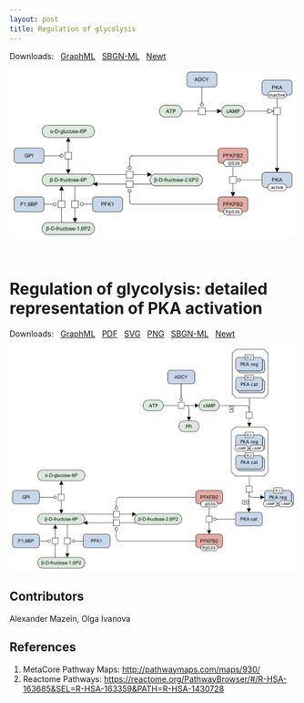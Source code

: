 ```yaml
---
layout: post
title: Regulation of glycolysis
---
```


Downloads: &nbsp; 
[GraphML](../downloads/F001-glycolysis-alt.graphml) &nbsp;
[SBGN-ML](../downloads/F001-glycolysis-alt.sbgn) &nbsp;
[Newt](http://web.newteditor.org/?URL=http://metabolismregulation.org/downloads/F001-glycolysis-alt.sbgn) &nbsp;
<p align="middle"><a href="/glycolysis/"><img id="image" src="/downloads/F001-glycolysis-alt.png" width="500"/></a></p>

<br />

# Regulation of glycolysis: detailed representation of PKA activation  

Downloads: &nbsp; 
[GraphML](../downloads/F001-glycolysis.graphml) &nbsp;
[PDF](../downloads/F001-glycolysis.pdf) &nbsp; 
[SVG](../downloads/F001-glycolysis.svg) &nbsp;
[PNG](../downloads/F001-glycolysis.png) &nbsp;
[SBGN-ML](../downloads/F001-glycolysis.sbgn) &nbsp;
[Newt](http://web.newteditor.org/?URL=http://metabolismregulation.org/downloads/F001-glycolysis.sbgn) &nbsp;
<!--[yEd Live](https://www.yworks.com/yed-live/#file=https://metabolismregulation.org/downloads/F001-glycolysis.graphml
) &nbsp;
<a href="/glycolysis/"><img id="logo" src="/images/figure01v04.png" style="width:90%;"/></a>-->
<p align="middle"><a href="/glycolysis/"><img id="image" src="/downloads/F001-glycolysis.png" width="620"/></a></p>

## Contributors

Alexander Mazein, Olga Ivanova  

## References

1. MetaCore Pathway Maps: http://pathwaymaps.com/maps/930/
1. Reactome Pathways: https://reactome.org/PathwayBrowser/#/R-HSA-163685&SEL=R-HSA-163359&PATH=R-HSA-1430728
